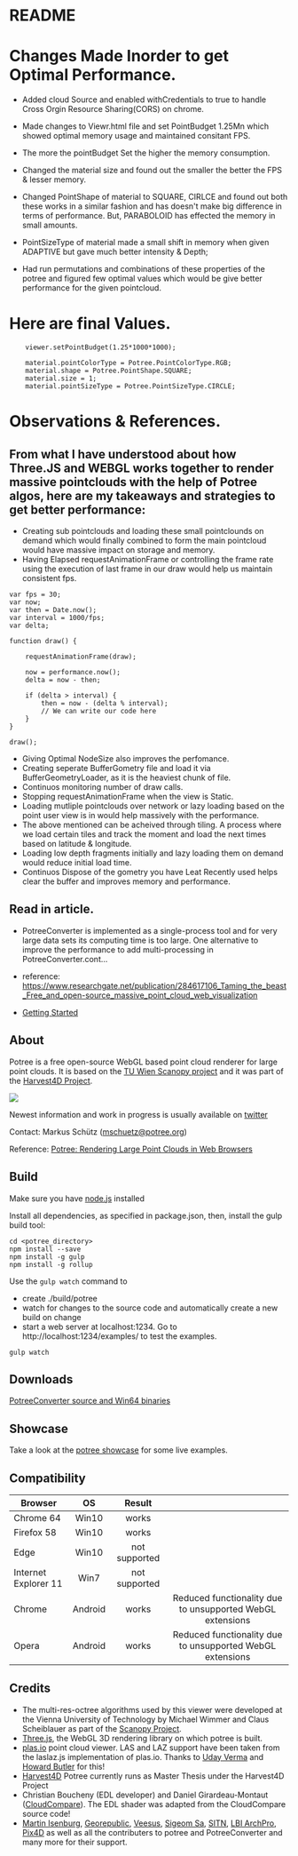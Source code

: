 
# README

# Changes Made Inorder to get Optimal Performance.

* Added cloud Source and enabled withCredentials to true to handle Cross Orgin Resource Sharing(CORS) on chrome.

* Made changes to Viewr.html file and set PointBudget 1.25Mn which showed optimal memory usage and maintained           consitant FPS.

* The more the pointBudget Set the higher the memory consumption.

* Changed the material size and found out the smaller the better the FPS & lesser memory.

* Changed PointShape of material to SQUARE, CIRLCE and found out both these works in a similar fashion and has doesn't make big difference in terms of performance. But, PARABOLOID has effected the memory in small amounts.

* PointSizeType of material made a small shift in memory when given ADAPTIVE but gave much better intensity & Depth;

* Had run permutations and combinations of these properties of the potree and figured few optimal values which would be give better performance for the given pointcloud.

# Here are final Values.

```
    viewer.setPointBudget(1.25*1000*1000);

    material.pointColorType = Potree.PointColorType.RGB;
    material.shape = Potree.PointShape.SQUARE;
    material.size = 1; 
    material.pointSizeType = Potree.PointSizeType.CIRCLE;
```

# Observations & References.

## From what I have understood about how Three.JS and WEBGL works together to render massive pointclouds with the help of Potree algos, here are my takeaways and strategies to get better performance:

* Creating sub pointclouds and loading these small pointclounds on demand which would finally combined to form the main pointcloud would have massive impact on storage and memory.
* Having Elapsed requestAnimationFrame or controlling the frame rate using the execution of last frame in our draw would help us maintain consistent fps.
```
var fps = 30;
var now;
var then = Date.now();
var interval = 1000/fps;
var delta;
  
function draw() {
     
    requestAnimationFrame(draw);
     
    now = performance.now();
    delta = now - then;
     
    if (delta > interval) {
        then = now - (delta % interval);
        // We can write our code here         
    }
}
 
draw();

```
* Giving Optimal NodeSize also improves the perfomance.
* Creating seperate BufferGometry file and load it via BufferGeometryLoader, as it is the heaviest chunk of file.
* Continuos monitoring number of draw calls.
* Stopping requestAnimationFrame when the view is Static.
* Loading mutliple pointclouds over network or lazy loading based on the point user view is in would help massively with the performance.
* The above mentioned can be acheived through tiling. A process where we load certain tiles and track the moment and load the next times based on latitude & longitude.
* Loading low depth fragments initially and lazy loading them on demand would reduce initial load time.
* Continuos Dispose of the gometry you have Leat Recently used helps clear the buffer and improves memory and performance.

## Read in article.

* PotreeConverter is implemented as a single-process tool and for very large data sets its computing time is too large.
One alternative to improve the performance to add multi-processing in PotreeConverter.cont...
* reference:  https://www.researchgate.net/publication/284617106_Taming_the_beast_Free_and_open-source_massive_point_cloud_web_visualization


* [Getting Started](./docs/getting_started.md)

## About

Potree is a free open-source WebGL based point cloud renderer for large point clouds.
It is based on the [TU Wien Scanopy project](https://www.cg.tuwien.ac.at/research/projects/Scanopy/)
and it was part of the [Harvest4D Project](https://harvest4d.org/).


<a href="http://potree.org/wp/demo/" target="_blank"> ![](./docs/images/potree_screens.png) </a>

Newest information and work in progress is usually available on [twitter](https://twitter.com/m_schuetz)

Contact: Markus Schütz (mschuetz@potree.org)

Reference: [Potree: Rendering Large Point Clouds in Web Browsers](https://www.cg.tuwien.ac.at/research/publications/2016/SCHUETZ-2016-POT/SCHUETZ-2016-POT-thesis.pdf)

## Build

Make sure you have [node.js](http://nodejs.org/) installed

Install all dependencies, as specified in package.json, 
then, install the gulp build tool:

    cd <potree_directory>
    npm install --save
    npm install -g gulp
    npm install -g rollup

Use the ```gulp watch``` command to 

* create ./build/potree 
* watch for changes to the source code and automatically create a new build on change
* start a web server at localhost:1234. Go to http://localhost:1234/examples/ to test the examples.

```
gulp watch
```

## Downloads

[PotreeConverter source and Win64 binaries](https://github.com/potree/PotreeConverter/releases)

## Showcase

Take a look at the [potree showcase](http://potree.org/wp/demo/) for some live examples.

## Compatibility

| Browser              | OS      | Result        |   |
| -------------------- |:-------:|:-------------:|:-:|
| Chrome 64            | Win10   | works         |   |
| Firefox 58           | Win10   | works         |   |
| Edge                 | Win10   | not supported |   |
| Internet Explorer 11 | Win7    | not supported |   |
| Chrome               | Android | works         | Reduced functionality due to unsupported WebGL extensions |
| Opera                | Android | works         | Reduced functionality due to unsupported WebGL extensions |

## Credits

* The multi-res-octree algorithms used by this viewer were developed at the Vienna University of Technology by Michael Wimmer and Claus Scheiblauer as part of the [Scanopy Project](http://www.cg.tuwien.ac.at/research/projects/Scanopy/).
* [Three.js](https://github.com/mrdoob/three.js), the WebGL 3D rendering library on which potree is built.
* [plas.io](http://plas.io/) point cloud viewer. LAS and LAZ support have been taken from the laslaz.js implementation of plas.io. Thanks to [Uday Verma](https://twitter.com/udaykverma) and [Howard Butler](https://twitter.com/howardbutler) for this!
* [Harvest4D](https://harvest4d.org/) Potree currently runs as Master Thesis under the Harvest4D Project
* Christian Boucheny (EDL developer) and Daniel Girardeau-Montaut ([CloudCompare](http://www.danielgm.net/cc/)). The EDL shader was adapted from the CloudCompare source code!
* [Martin Isenburg](http://rapidlasso.com/), [Georepublic](http://georepublic.de/en/),
[Veesus](http://veesus.com/), [Sigeom Sa](http://www.sigeom.ch/), [SITN](http://www.ne.ch/sitn), [LBI ArchPro](http://archpro.lbg.ac.at/),  [Pix4D](http://pix4d.com/) as well as all the contributers to potree and PotreeConverter and many more for their support.
